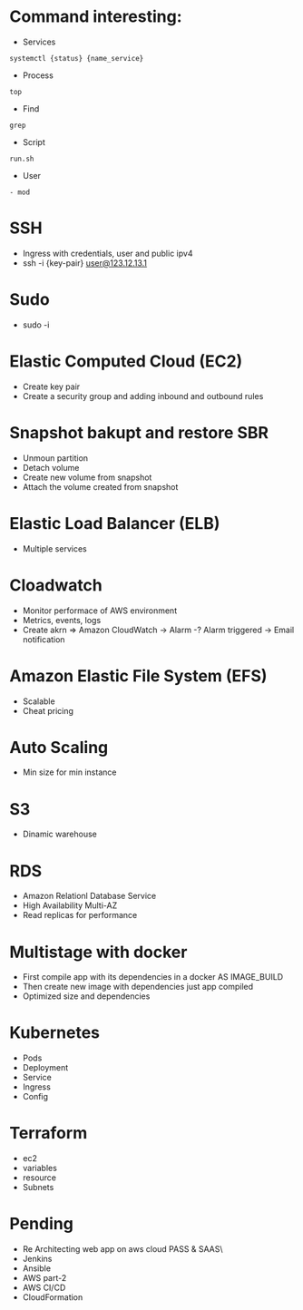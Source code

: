 # Command interesting:
- Services
```
systemctl {status} {name_service}
```
- Process
```
top
```
- Find
```
grep
```

- Script
```
run.sh
```
- User
```
- mod
```

# SSH
 - Ingress with credentials, user and public ipv4
 - ssh -i {key-pair} user@123.12.13.1

# Sudo
 - sudo -i

# Elastic Computed Cloud (EC2)
- Create key pair
- Create a security group and adding inbound and outbound rules 

# Snapshot bakupt and restore SBR
- Unmoun partition
- Detach volume
- Create new volume from snapshot
- Attach the volume created from snapshot

# Elastic Load Balancer (ELB)
- Multiple services

# Cloadwatch
- Monitor performace of AWS environment
- Metrics, events, logs
- Create akrn => Amazon CloudWatch -> Alarm -? Alarm triggered -> Email notification

# Amazon Elastic File System (EFS)
- Scalable
- Cheat pricing

# Auto Scaling
- Min size for min instance

# S3
- Dinamic warehouse

# RDS
 - Amazon Relationl Database Service
 - High Availability Multi-AZ
 - Read replicas for performance

# Multistage with docker
 - First compile app with its dependencies in a docker AS IMAGE_BUILD
 - Then create new image with dependencies just app compiled
 - Optimized size and dependencies

# Kubernetes
- Pods
- Deployment
- Service
- Ingress
- Config

# Terraform
- ec2
- variables
- resource
- Subnets

# Pending
- Re Architecting web app on aws cloud PASS & SAAS\
- Jenkins
- Ansible
- AWS part-2
- AWS CI/CD
- CloudFormation 
